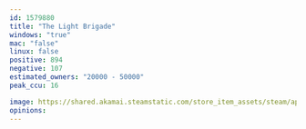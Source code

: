 ```yaml
---
id: 1579880
title: "The Light Brigade"
windows: "true"
mac: "false"
linux: false
positive: 894
negative: 107
estimated_owners: "20000 - 50000"
peak_ccu: 16

image: https://shared.akamai.steamstatic.com/store_item_assets/steam/apps/1579880/header_alt_assets_2.jpg?t=1731605866
opinions:
---
```

